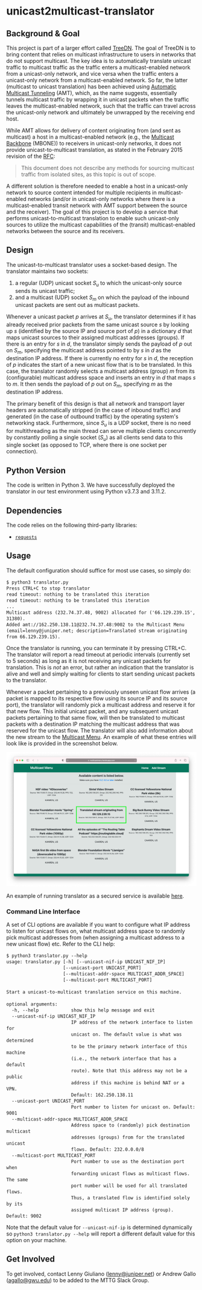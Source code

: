 # unicast2multicast-translator

## Background & Goal
This project is part of a larger effort called [TreeDN](https://datatracker.ietf.org/doc/draft-ietf-mops-treedn/).
The goal of TreeDN is to bring content that relies on multicast infrastructure to users in networks that 
do not support multicast.
The key idea is to automatically translate unicast traffic to multicast traffic as the traffic enters a 
multicast-enabled network from a unicast-only network, and vice versa when the traffic enters a unicast-only network 
from a multicast-enabled network.
So far, the latter (multicast to unicast translation) has been achieved using 
[Automatic Multicast Tunneling](https://datatracker.ietf.org/doc/html/rfc7450) (AMT), which, as the name suggests, 
essentially tunnels multicast traffic by wrapping it in unicast packets when the traffic leaves the multicast-enabled 
network, such that the traffic can travel across the unicast-only network and ultimately be unwrapped by the receiving 
end host.

While AMT allows for delivery of content originating from (and sent as multicast) a host in a multicast-enabled network
(e.g., the [Multicast Backbone](https://en.wikipedia.org/wiki/Mbone) (MBONE)) to receivers in unicast-only networks, it
does not provide unicast-to-multicast translation, as stated in the February 2015 revision of the
[RFC](https://datatracker.ietf.org/doc/html/rfc7450#section-2):

> This document does not describe any methods for sourcing multicast traffic from isolated sites, as this topic is out 
> of scope.

A different solution is therefore needed to enable a host in a unicast-only network to source content intended for 
multiple recipients in multicast-enabled networks (and/or in unicast-only networks where there is a multicast-enabled 
transit network with AMT support between the source and the receiver).
The goal of this project is to develop a service that performs unicast-to-multicast translation to enable such 
unicast-only sources to utilize the multicast capabilities of the (transit) multicast-enabled networks between the 
source and its receivers.

## Design
The unicast-to-multicast translator uses a socket-based design.
The translator maintains two sockets:

1. a regular (UDP) unicast socket *S<sub>u</sub>* to which the unicast-only source sends its unicast traffic;
2. and a multicast (UDP) socket *S<sub>m</sub>* on which the payload of the inbound unicast packets are sent out as 
   multicast packets.

Whenever a unicast packet *p* arrives at *S<sub>u</sub>*, the translator determines if it has already received prior
packets from the same unicast source *s* by looking up *s* (identified by the source IP and source port of *p*) in a 
dictionary *d* that maps unicast sources to their assigned multicast addresses (groups).
If there is an entry for *s* in *d*, the translator simply sends the payload of *p* out on *S<sub>m</sub>*, specifying
the multicast address pointed to by *s* in *d* as the destination IP address.
If there is currently no entry for *s* in *d*, the reception of *p* indicates the start of a new unicast flow that is to
be translated.
In this case, the translator randomly selects a multicast address (group) *m* from its (configurable) multicast address
space and inserts an entry in *d* that maps *s* to *m*.
It then sends the payload of *p* out on *S<sub>m</sub>*, specifying *m* as the destination IP address.

The primary benefit of this design is that all network and transport layer headers are automatically stripped (in the
case of inbound traffic) and generated (in the case of outbound traffic) by the operating system's networking stack.
Furthermore, since *S<sub>u</sub>* is a UDP socket, there is no need for multithreading as the main thread can serve
multiple clients concurrently by constantly polling a single socket (*S<sub>u</sub>*) as all clients send data to this
single socket (as opposed to TCP, where there is one socket per connection).

## Python Version
The code is written in Python 3. We have successfully deployed the translator in our test environment using Python 
v3.7.3 and 3.11.2.

## Dependencies
The code relies on the following third-party libraries:
- [`requests`](https://github.com/psf/requests)

## Usage
The default configuration should suffice for most use cases, so simply do:
```
$ python3 translator.py
Press CTRL+C to stop translator
read timeout: nothing to be translated this iteration
read timeout: nothing to be translated this iteration
...
Multicast address (232.74.37.48, 9002) allocated for ('66.129.239.15', 31380).
Added amt://162.250.138.11@232.74.37.48:9002 to the Multicast Menu (email=lenny@juniper.net; description=Translated stream originating from 66.129.239.15).
```
Once the translator is running, you can terminate it by pressing CTRL+C. The translator will report a read timeout at
periodic intervals (currently set to 5 seconds) as long as it is not receiving any unicast packets for translation.
This is *not* an error, but rather an indication that the translator is alive and well and simply waiting for clients
to start sending unicast packets to the translator.

Whenever a packet pertaining to a previously unseen unicast flow arrives (a packet is mapped to its respective flow 
using its source IP and its source port), the translator will randomly pick a multicast address and reserve it for that
new flow.
This initial unicast packet, and any subsequent unicast packets pertaining to that same flow, will then be translated to
multicast packets with a destination IP matching the multicast address that was reserved for the unicast flow.
The translator will also add information about the new stream to the
[Multicast Menu](https://multicastmenu.herokuapp.com).
An example of what these entries will look like is provided in the screenshot below.

![Listing of a translated stream on the Multicast Menu](doc/img/multicast_menu.png)

An example of running translator as a secured service is available [here](linux-systemd-nftables).

### Command Line Interface
A set of CLI options are available if you want to configure what IP address to listen for unicast flows on, what 
multicast address space to randomly pick multicast addresses from (when assigning a multicast address to a new unicast
flow) etc. 
Refer to the CLI help:
```
$ python3 translator.py --help
usage: translator.py [-h] [--unicast-nif-ip UNICAST_NIF_IP]
                     [--unicast-port UNICAST_PORT]
                     [--multicast-addr-space MULTICAST_ADDR_SPACE]
                     [--multicast-port MULTICAST_PORT]

Start a unicast-to-multicast translation service on this machine.

optional arguments:
  -h, --help            show this help message and exit
  --unicast-nif-ip UNICAST_NIF_IP
                        IP address of the network interface to listen for
                        unicast on. The default value is what was determined
                        to be the primary network interface of this machine
                        (i.e., the network interface that has a default
                        route). Note that this address may not be a public
                        address if this machine is behind NAT or a VPN.
                        Default: 162.250.138.11
  --unicast-port UNICAST_PORT
                        Port number to listen for unicast on. Default: 9001
  --multicast-addr-space MULTICAST_ADDR_SPACE
                        Address space to (randomly) pick destination multicast
                        addresses (groups) from for the translated unicast
                        flows. Default: 232.0.0.0/8
  --multicast-port MULTICAST_PORT
                        Port number to use as the destination port when
                        forwarding unicast flows as multicast flows. The same
                        port number will be used for all translated flows.
                        Thus, a translated flow is identified solely by its
                        assigned multicast IP address (group). Default: 9002
```
Note that the default value for `--unicast-nif-ip` is determined dynamically so `python3 translator.py --help` will 
report a different default value for this option on your machine.

## Get Involved
To get involved, contact Lenny Giuliano (lenny@juniper.net) or Andrew Gallo (agallo@gwu.edu) to be added to the MTTG
Slack Group.
